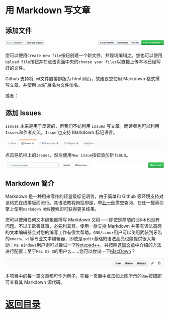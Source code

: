 # 用 Markdown 写文章

## 添加文件

![](/img/file-navigation.png)


您可以使用`Create new file`按钮创建一个新文件，并现场编辑之。您也可以使用`Upload file`按钮并在点击页面中央的`choose your files`以直接上传本地已经写好的文件。

Github 支持将`.md`文件直接排版为 html 网页，故建议您使用 Markdown 格式撰写文章，并使用`.md`扩展名为文件命名。

或者：

## 添加 Issues

`Issues` 本来是用于反馈的，但我们不妨利用 `Issues` 写文章。而读者也可以利用`Issues`和作者交流。`Issue` 也支持 Markdown 标记语言。

![](/img/navigation.png)

点击导航栏上的`Issues`，然后使用`New issue`按钮添加新 Issue。

![](/img/subnav.png)

## Markdown 简介

Markdown 是一种用来写作的轻量级标记语言，由于简单和 Github 等环境支持对该格式在线排版而流行。其语法教程俯拾即是，举[此一例](https://github.com/Melo618/Simple-Markdown-Guide)供您查阅，在任一搜索引擎上使用`markdown 教程`搜索即可获得更多结果。

您可以使用任何文本编辑器撰写 Markdown 文稿——即使是简陋的`记事本`也没有问题。不过工欲善其事，必先利其器。使用一款支持 Markdown 并带有语法高亮的文本编辑器会对您的编写工作有很大帮助。`GNU/Linux`用户可以使用武装到牙齿的`emacs`、`vi`等专业文本编辑器，即使是`gedit`基础的语法高亮也能提供很大帮助；`M$ Windows`用户则可以尝试一下[Notepad++](https://notepad-plus-plus.org/)，并按照[这篇文章](https://www.iots.vip/post/notepad-support-markdown.html)中介绍的方法进行配置；至于`Mac OS X`的用户么……您可以尝试一下[MacDown](https://macdown.uranusjr.com/)？

![](./img/file-operation.png)

本项目中的每一篇文章都可作为例子，在每一页面中点击如上图所示的`Raw`按钮即可查看其 Markdown 源代码。

# [返回目录](./README.md)
